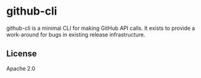 # github-cli

github-cli is a minimal CLI for making GitHub API calls. It exists to provide a
work-around for bugs in existing release infrastructure.

## License

Apache 2.0